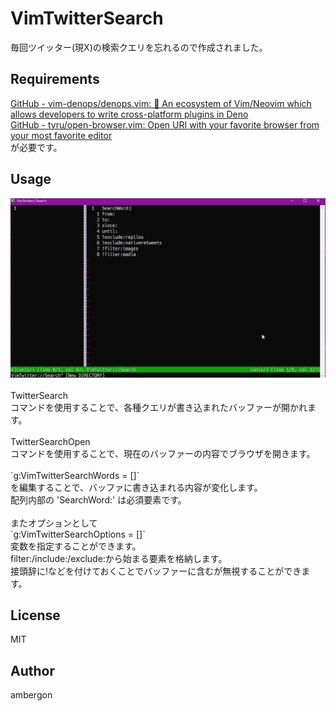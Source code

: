 # VimTwitterSearch
毎回ツイッター(現X)の検索クエリを忘れるので作成されました。


## Requirements
[GitHub - vim-denops/denops.vim: 🐜  An ecosystem of Vim/Neovim which allows developers to write cross-platform plugins in Deno](https://github.com/vim-denops/denops.vim)<br>
[GitHub - tyru/open-browser.vim: Open URI with your favorite browser from your most favorite editor](https://github.com/tyru/open-browser.vim)<br>
が必要です。


## Usage
<img src="./Tutorial/Tutorial.gif" alt="Tutorial Image">
<br>
<br>TwitterSearch
<br>コマンドを使用することで、各種クエリが書き込まれたバッファーが開かれます。
<br>
<br>TwitterSearchOpen
<br>コマンドを使用することで、現在のバッファーの内容でブラウザを開きます。
<br>
<br>`g:VimTwitterSearchWords = []`
<br>を編集することで、バッファに書き込まれる内容が変化します。
<br>配列内部の 'SearchWord:' は必須要素です。
<br>
<br>またオプションとして
<br>`g:VimTwitterSearchOptions = []`
<br>変数を指定することができます。
<br>filter:/include:/exclude:から始まる要素を格納します。
<br>接頭辞に!などを付けておくことでバッファーに含むが無視することができます。


## License
MIT

## Author
ambergon
